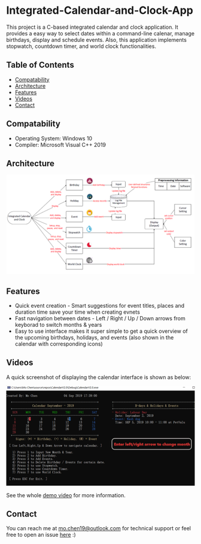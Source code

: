# Integrated-Calendar-and-Clock-App
This project is a C-based integrated calendar and clock application. It provides a easy way to select dates within a command-line calenar, manage birthdays, display and schedule events. Also, this application implements stopwatch, countdown timer, and world clock functionalities.

## Table of Contents

- [Compatability](#compatability)
- [Architecture](#architecture)
- [Features](#features)
- [Videos](#videos)
- [Contact](#contact)


## Compatability

- Operating System: Windows 10
- Compiler: Microsoft Visual C++ 2019

## Architecture

![architecture](https://github.com/mochenxx/Integrated-Calendar-and-Clock/blob/master/app_architecture.png)

## Features

- Quick event creation - Smart suggestions for event titles, places and duration time save your time when creating evnets
- Fast navigation between dates - Left / Right / Up / Down arrows from keyborad to switch months & years
- Easy to use interface makes it super simple to get a quick overview of the upcoming birthdays, holidays, and events (also shown in the calendar with corresponding icons)



## Videos

A quick screenshot of displaying the calendar interface is shown as below:

![screenshot](https://github.com/mochenxx/Integrated-Calendar-and-Clock/blob/master/calendar_demo.gif)

See the whole [demo video](https://github.com/mochenxx/Integrated-Calendar-and-Clock/blob/master/Calendar_Project_Video.mp4) for more information.

## Contact

You can reach me at mo.chen19@outlook.com for technical support or feel free to open an issue [here](https://github.com/mochenxx/Integrated-Calendar-and-Clock/issues) :)
